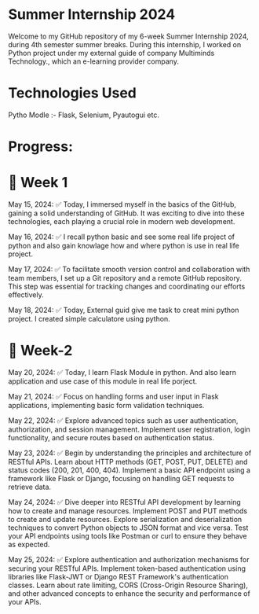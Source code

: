 # Summer Internship 2024
Welcome to my GitHub repository of my 6-week Summer Internship 2024, during 4th semester summer breaks. During this internship, I worked on Python project under my external guide of company Multiminds Technology., which an e-learning provider company.

# Technologies Used
Pytho Modle :- Flask, Selenium, Pyautogui etc.

# Progress:

# 📅 Week 1

May 15, 2024:
✅ Today, I immersed myself in the basics of the GitHub, gaining a solid understanding of GitHub. It was exciting to dive into these technologies, each playing a crucial role in modern web development. 

May 16, 2024:
✅ I recall python basic and see some real life project of python and also gain knowlage how and where python is use in real life project. 

May 17, 2024:
✅ To facilitate smooth version control and collaboration with team members, I set up a Git repository and a remote GitHub repository. This step was essential for tracking changes and coordinating our efforts effectively. 

May 18, 2024:
✅ Today, External guid give me task to creat mini python project. I created simple calculatore using python.

# 📅 Week-2 

May 20, 2024:
✅ Today, I learn Flask Module in python. And also learn application and use case of this module in real life porject.

May 21, 2024:
✅ Focus on handling forms and user input in Flask applications, implementing basic form validation techniques. 

May 22, 2024:
✅ Explore advanced topics such as user authentication, authorization, and session management. Implement user registration, login functionality, and secure routes based on authentication status. 

May 23, 2024:
✅ Begin by understanding the principles and architecture of RESTful APIs. Learn about HTTP methods (GET, POST, PUT, DELETE) and status codes (200, 201, 400, 404). Implement a basic API endpoint using a framework like Flask or Django, focusing on handling GET requests to retrieve data.

May 24, 2024:
✅ Dive deeper into RESTful API development by learning how to create and manage resources. Implement POST and PUT methods to create and update resources. Explore serialization and deserialization techniques to convert Python objects to JSON format and vice versa. Test your API endpoints using tools like Postman or curl to ensure they behave as expected.

May 25, 2024:
✅ Explore authentication and authorization mechanisms for securing your RESTful APIs. Implement token-based authentication using libraries like Flask-JWT or Django REST Framework's authentication classes. Learn about rate limiting, CORS (Cross-Origin Resource Sharing), and other advanced concepts to enhance the security and performance of your APIs.
